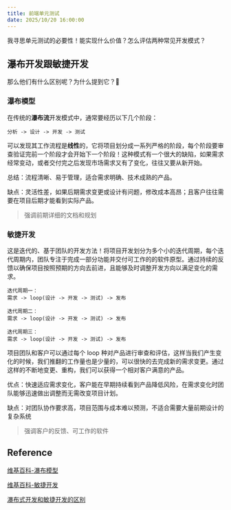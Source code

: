 ```yaml
---
title: 前端单元测试
date: 2025/10/20 16:00:00
---
```


我寻思单元测试的必要性！能实现什么价值？怎么评估两种常见开发模式？

## 瀑布开发跟敏捷开发

那么他们有什么区别呢？为什么提到它？🤔

### 瀑布模型

在传统的**瀑布流**开发模式中，通常要经历以下几个阶段：

``` 
分析 -> 设计 -> 开发 -> 测试
```

可以发现其工作流程是**线性**的，它将项目划分成一系列严格的阶段，每个阶段要审查验证完前一个阶段才会开始下一个阶段！这种模式有一个很大的缺陷，如果需求经常变动，或者交付完之后发现市场需求又有了变化，往往又要从新开始。

总结：流程清晰、易于管理，适合需求明确、技术成熟的产品。

缺点：灵活性差，如果后期需求变更或设计有问题，修改成本高昂；且客户往往需要在项目后期才能看到实际产品。

> 强调前期详细的文档和规划

### 敏捷开发

这是迭代的、基于团队的开发方法！将项目开发划分为多个小的迭代周期，每个迭代周期内，团队专注于完成一部分功能并交付可工作的的软件原型。通过持续的反馈以确保项目按照预期的方向去前进，且能够及时调整开发方向以满足变化的需求。

```
迭代周期一：
需求 -> loop(设计 -> 开发 -> 测试) -> 发布

迭代周期二：
需求 -> loop(设计 -> 开发 -> 测试) -> 发布

迭代周期三：
需求 -> loop(设计 -> 开发 -> 测试) -> 发布
```

项目团队和客户可以通过每个 loop 种对产品进行审查和评估，这样当我们产生变化的时候，我们推翻的工作量也是少量的，可以很快的去完成新的需求变更。通过这样的不断地变更、重构，我们可以获得一个相对客户满意的产品。

优点：快速适应需求变化，客户能在早期持续看到产品降低风险，在需求变化时团队能够迅速做出调整而无需改变项目计划。

缺点：对团队协作要求高，项目范围与成本难以预测，不适合需要大量前期设计的复杂系统

> 强调客户的反馈、可工作的软件

## Reference

[维基百科-瀑布模型](https://zh.wikipedia.org/wiki/%E7%80%91%E5%B8%83%E6%A8%A1%E5%9E%8B)

[维基百科-敏捷开发](https://zh.wikipedia.org/wiki/%E6%95%8F%E6%8D%B7%E8%BD%AF%E4%BB%B6%E5%BC%80%E5%8F%91)

[瀑布式开发和敏捷开发的区别](https://www.minjiekaifa.com/agilearticles/agile-model-and-waterfall-model-80095.mhtml)
